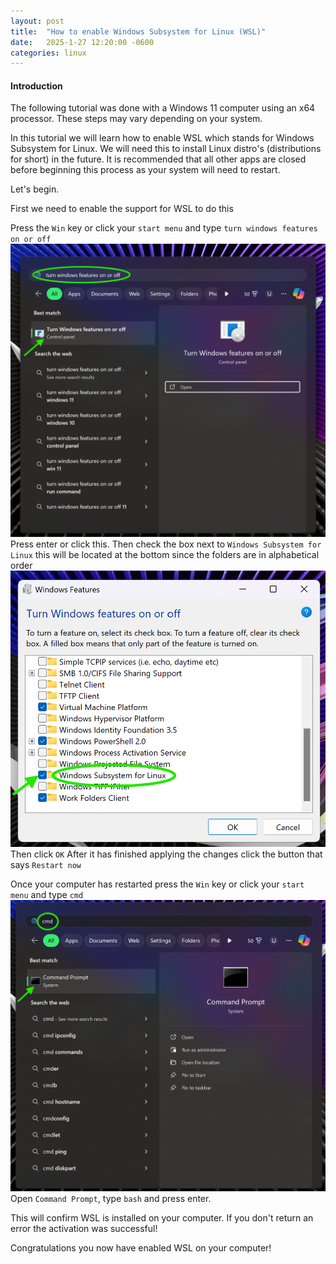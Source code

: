 ```yaml
---
layout: post
title:  "How to enable Windows Subsystem for Linux (WSL)"
date:   2025-1-27 12:20:00 -0600
categories: linux
---
```


#### Introduction
The following tutorial was done with a Windows 11 computer using an x64 processor. These steps may vary depending on your system.

In this tutorial we will learn how to enable WSL which stands for Windows Subsystem for Linux. 
We will need this to install Linux distro's (distributions for short) in the future. 
It is recommended that all other apps are closed before beginning this process as your system will need to restart.

Let's begin.

First we need to enable the support for WSL to do this

Press the `Win` key or click your `start menu` and type `turn windows features on or off`
![Image](/assets/images/posts/1-how-to-enable-wsl/1.png)
Press enter or click this. Then check the box next to `Windows Subsystem for Linux` this will be located at the bottom since the folders are in alphabetical order
![Image](/assets/images/posts/1-how-to-enable-wsl/2.png)
Then click `OK` After it has finished applying the changes click the button that says `Restart now`

Once your computer has restarted press the `Win` key or click your `start menu` and type `cmd` 
![Image](/assets/images/posts/1-how-to-enable-wsl/3.png)
Open `Command Prompt`, type `bash` and press enter. 

This will confirm WSL is installed on your computer. 
If you don't return an error the activation was successful!

Congratulations you now have enabled WSL on your computer!